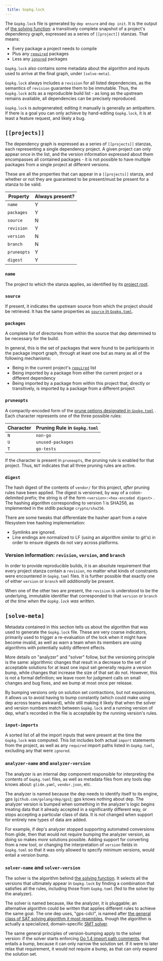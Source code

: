 ```yaml
---
 title: Gopkg.lock
---
```


The `Gopkg.lock` file is generated by `dep ensure` and `dep init`. It is the output of [the solving function](ensure-mechanics.md#functional-flow): a transitively complete snapshot of a project's dependency graph, expressed as a series of `[[project]]` stanzas. That means:

* Every package a project needs to compile
* Plus any [`required`](Gopkg.toml.md#required) packages
* Less any [`ignored`](Gopkg.toml.md#ignored) packages

`Gopkg.lock` also contains some metadata about the algorithm and inputs used to arrive at the final graph, under `[solve-meta]`.

`Gopkg.lock` always includes a `revision` for all listed dependencies, as the semantics of `revision` guarantee them to be immutable. Thus, the `Gopkg.lock` acts as a reproducible build list - as long as the upstream remains available, all dependencies can be precisely reproduced.

`Gopkg.lock` is autogenerated; editing it manually is generally an antipattern. If there is a goal you can only achieve by hand-editing `Gopkg.lock`, it is at least a feature request, and likely a bug.

## `[[projects]]`

The dependency graph is expressed as a series of `[[projects]]` stanzas, each representing a single dependency project. A given project can only appear once in the list, and the version information expressed about them encompasses all contained packages - it is not possible to have multiple packages from a single project at different versions.

These are all the properties that can appear in a `[[projects]]` stanza, and whether or not they are guaranteed to be present/must be present for a stanza to be valid.

| **Property** | **Always present?** |
| ------------ | ------------------- |
| `name`       | Y                   |
| `packages`   | Y                   |
| `source`     | N                   |
| `revision`   | Y                   |
| `version`    | N                   |
| `branch`     | N                   |
| `pruneopts`  | Y                   |
| `digest`     | Y                   |

### `name`

The project to which the stanza applies, as identified by its [project root](glossary.md#project-root).

### `source`

If present, it indicates the upstream source from which the project should be retrieved. It has the same properties as [`source` in `Gopkg.toml`](Gopkg.toml.md#source).

### `packages`

A complete list of directories from within the source that dep determined to be necessary for the build.

In general, this is the set of packages that were found to be participants in the package import graph, through at least one but as many as all of the following mechanisms:

* Being in the current project's [`required`](Gopkg.toml.md#required) list
* Being imported by a package from either the current project or a different dependency
* Being imported by a package from within this project that, directly or transitively, is imported by a package from a different project

### `pruneopts`

A compactly-encoded form of the [prune options designated in `Gopkg.toml`](Gopkg.toml.md#prune) . Each character represents one of the three possible rules:

| Character | Pruning Rule in `Gopkg.toml` |
| --------- | ---------------------------- |
| `N`       | `non-go`                     |
| `U`       | `unused-packages`            |
| `T`       | `go-tests`                   |

If the character is present in `pruneopts`, the pruning rule is enabled for that project. Thus, `NUT` indicates that all three pruning rules are active.

### `digest`

The hash digest of the contents of `vendor/` for this project, _after_ pruning rules have been applied. The digest is versioned, by way of a colon-delimited prefix; the string is of the form `<version>:<hex-encoded digest>` . The hashing algorithm corresponding to version 1 is SHA256, as implemented in the stdlib package `crypto/sha256`.

There are some tweaks that differentiate the hasher apart from a naive filesystem tree hashing implementation:

* Symlinks are ignored.
* Line endings are normalized to LF (using an algorithm similar to git's) in order to ensure digests do not vary across platforms.

### Version information: `revision`, `version`, and `branch`

In order to provide reproducible builds, it is an absolute requirement that every project stanza contain a `revision`, no matter what kinds of constraints were encountered in `Gopkg.toml` files. It is further possible that exactly one of either `version` or `branch` will _additionally_ be present.

When one of the other two are present, the `revision` is understood to be the underlying, immutable identifier that corresponded to that `version` or `branch` _at the time when the `Gopkg.lock` was written_.

## `[solve-meta]`

Metadata contained in this section tells us about the algorithm that was used to generate the `Gopkg.lock` file. These are very coarse indicators, primarily used to trigger a re-evaluation of the lock when it might have become invalid, as well as warn a team when its members are using algorithms with potentially subtly different effects.

More details on "analyzer" and "solver" follow, but the versioning principle is the same: algorithmic changes that result in a decrease to the set of acceptable solutions for at least one input set generally require a version bump, while changes that increase the size of that set do not. However, this is not a formal definition; we leave room for judgment calls on small changes and bug fixes, and we bump at most once per release.

By bumping versions only on solution set contractions, but not expansions, it allows us to avoid having to bump constantly (which could make using dep across teams awkward), while still making it likely that when the solver and version numbers match between `Gopkg.lock` and a running version of dep, what's recorded in the file is acceptable by the running version's rules.

### `input-imports`

A sorted list of all the import inputs that were present at the time the `Gopkg.lock` was computed. This list includes both actual `import` statements from the project, as well as any `required` import paths listed in `Gopkg.toml`, excluding any that were `ignored`.

### `analyzer-name` and `analyzer-version`

The analyzer is an internal dep component responsible for interpreting the contents of `Gopkg.toml` files, as well as metadata files from any tools dep knows about: `glide.yaml`, `vendor.json`, etc.

The analyzer is named because the dep needs to identify itself to its engine, gps (`github.com/golang/dep/gps`); gps knows nothing about dep. The analyzer version is bumped when something in the analyzer's logic begins treating data that it already accepted in a significantly different way, or stops accepting a particular class of data. It is _not_ changed when support for entirely new types of data are added.

For example, if dep's analyzer stopped supporting automated conversions from glide, then that would not require bumping the analyzer version, as doing so makes _more_ solutions possible. Adding support for converting from a new tool, or changing the interpretation of `version` fields in `Gopkg.toml` so that it was only allowed to specify minimum versions, would entail a version bump.

### `solver-name` and `solver-version`

The solver is the algorithm behind [the solving function](ensure-mechanics.md#functional-flow). It selects all the versions that ultimately appear in `Gopkg.lock` by finding a combination that satisfies all the rules, including those from `Gopkg.toml` (fed to the solver by the analyzer).

The solver is named because, like the analyzer, it is pluggable; an alternative algorithm could be written that applies different rules to achieve the same goal. The one dep uses, "gps-cdcl", is named after [the general class of SAT solving algorithm it most resembles](https://en.wikipedia.org/wiki/Conflict-Driven_Clause_Learning), though the algorithm is actually a specialized, domain-specific [SMT solver](https://en.wikipedia.org/wiki/Satisfiability_modulo_theories).

The same general principles of version-bumping apply to the solver version: if the solver starts enforcing [Go 1.4 import path comments](https://golang.org/cmd/go/#hdr-Import_path_checking), that entails a bump, because it can only narrow the solution set. If it were to later relax that requirement, it would not require a bump, as that can only expand the solution set.